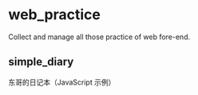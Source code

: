 # web_practice
Collect and manage all those practice of web fore-end.

## simple_diary
东哥的日记本（JavaScript 示例）
